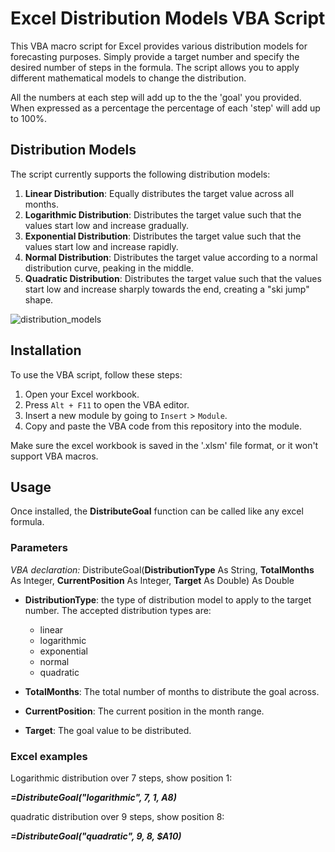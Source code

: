# Excel Distribution Models VBA Script

This VBA macro script for Excel provides various distribution models for forecasting purposes. Simply provide a target number and specify the desired number of steps in the formula. The script allows you to apply different mathematical models to change the distribution.

All the numbers at each step will add up to the the 'goal' you provided. When expressed as a percentage the percentage of each 'step' will add up to 100%.

## Distribution Models

The script currently supports the following distribution models:

1. **Linear Distribution**: Equally distributes the target value across all months.
2. **Logarithmic Distribution**: Distributes the target value such that the values start low and increase gradually.
3. **Exponential Distribution**: Distributes the target value such that the values start low and increase rapidly.
4. **Normal Distribution**: Distributes the target value according to a normal distribution curve, peaking in the middle.
5. **Quadratic Distribution**: Distributes the target value such that the values start low and increase sharply towards the end, creating a "ski jump" shape.

![distribution_models](https://github.com/multiplicit-com/Excel-Number-Distribution-VBA/assets/127529943/663ca91f-99a5-4768-a535-4b08f842f1a6)

## Installation

To use the VBA script, follow these steps:

1. Open your Excel workbook.
2. Press `Alt + F11` to open the VBA editor.
3. Insert a new module by going to `Insert` > `Module`.
4. Copy and paste the VBA code from this repository into the module.

Make sure the excel workbook is saved in the '.xlsm' file format, or it won't support VBA macros.

## Usage
Once installed, the **DistributeGoal** function can be called like any excel formula.

### Parameters
_VBA declaration:_ DistributeGoal(**DistributionType** As String, **TotalMonths** As Integer, **CurrentPosition** As Integer, **Target** As Double) As Double

* **DistributionType**: the type of distribution model to apply to the target number.
  The accepted distribution types are:
  * linear
  * logarithmic
  * exponential
  * normal
  * quadratic
    
* **TotalMonths**: The total number of months to distribute the goal across.
* **CurrentPosition**: The current position in the month range.
* **Target**: The goal value to be distributed.


### Excel examples

Logarithmic distribution over 7 steps, show position 1:

 **_=DistributeGoal("logarithmic", 7, 1, $A$8)_**


quadratic distribution over 9 steps, show position 8:

 **_=DistributeGoal("quadratic", 9, 8, $A10)_**

